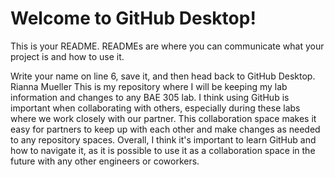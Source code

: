 # Welcome to GitHub Desktop!

This is your README. READMEs are where you can communicate what your project is and how to use it.

Write your name on line 6, save it, and then head back to GitHub Desktop.
Rianna Mueller
This is my repository where I will be keeping my lab information and changes to any BAE 305 lab. I think using GitHub is important when collaborating with others, especially during these labs where we work closely with our partner. This collaboration space makes it easy for partners to keep up with each other and make changes as needed to any repository spaces. Overall, I think it's important to learn GitHub and how to navigate it, as it is possible to use it as a collaboration space in the future with any other engineers or coworkers.
